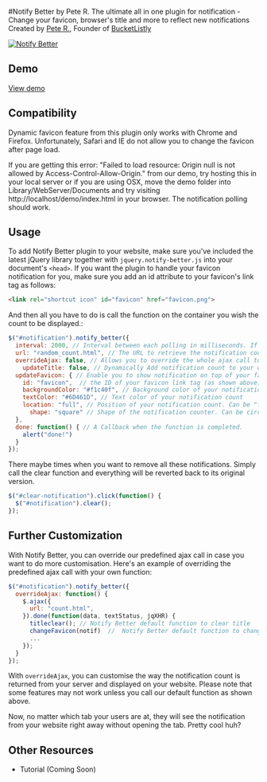 #Notify Better by Pete R.
The ultimate all in one plugin for notification - Change your favicon, browser's title and more to reflect new notifications
Created by [Pete R.](http://www.thepetedesign.com), Founder of [BucketListly](http://www.bucketlistly.com)

[![Notify Better](http://www.thepetedesign.com/images/notify_better_image.png "Notify Better")](http://www.thepetedesign.com/demos/notify_better_demo.html)

## Demo
[View demo](http://www.thepetedesign.com/demos/notify_better_demo.html)

## Compatibility
Dynamic favicon feature from this plugin only works with Chrome and Firefox. Unfortunately, Safari and IE do not allow you to change the favicon after page load.

If you are getting this error: "Failed to load resource: Origin null is not allowed by Access-Control-Allow-Origin." from our demo, try hosting this in your local server or if you are using OSX, move the demo folder into Library/WebServer/Documents and try visiting http://localhost/demo/index.html in your browser. The notification polling should work.

## Usage
To add Notify Better plugin to your website, make sure you've included the latest jQuery library together with `jquery.notify-better.js` into your document's `<head>`. If you want the plugin to handle your favicon notification for you, make sure you add an id attribute to your favicon's link tag as follows:
  
````html
<link rel="shortcut icon" id="favicon" href="favicon.png"> 
````
And then all you have to do is call the function on the container you wish the count to be displayed.:

````javascript
$("#notification").notify_better({
  interval: 2000, // Interval between each polling in milliseconds. If you want notification to update faster, lower the number or vice versa. Set to 0/false to execute only once on page load. Default is 5000 (5 seconds)
  url: "random_count.html", // The URL to retrieve the notification count.
  overrideAjax: false, // Allows you to override the whole ajax call to your notification in case you want to customise it. See more under Further Customization.
	updateTitle: false, // Dynamically Add notification count to your website's title
  updateFavicon: { // Enable you to show notification on top of your favicon dynamically
    id: "favicon",  // the ID of your favicon link tag (as shown above)
    backgroundColor: "#f1c40f", // Background color of your notification count
    textColor: "#6D461D", // Text color of your notification count
    location: "full", // Position of your notification count. Can be "full", "ne", "se", "sw", "nw". The default is full.
	  shape: "square" // Shape of the notification counter. Can be circle or square.
  },
  done: function() { // A Callback when the function is completed.
    alert("done!")
  }
});
````

There maybe times when you want to remove all these notifications. Simply call the clear function and everything will be reverted back to its original version.

````javascript
$("#clear-notification").click(function() {
  $("#notification").clear();
});
````

## Further Customization
With Notify Better, you can override our predefined ajax call in case you want to do more customisation. Here's an example of overriding the predefined ajax call with your own function:

````javascript
$("#notification").notify_better({
  overrideAjax: function() {
    $.ajax({
      url: "count.html",
    }).done(function(data, textStatus, jqXHR) {
      titleclear(); // Notify Better default function to clear title 
      changeFavicon(notif)  //  Notify Better default function to change favicon dynamically 
      ...
    });
  }
});
````

With `overrideAjax`, you can customise the way the notification count is returned from your server and displayed on your website. Please note that some features may not work unless you call our default function as shown above.

Now, no matter which tab your users are at, they will see the notification from your website right away without opening the tab. Pretty cool huh?

## Other Resources
- Tutorial (Coming Soon)